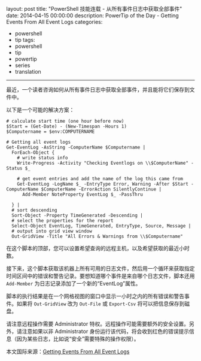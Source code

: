 ﻿layout: post
title: "PowerShell 技能连载 - 从所有事件日志中获取全部事件"
date: 2014-04-15 00:00:00
description: PowerTip of the Day - Getting Events From All Event Logs
categories:
- powershell
- tip
tags:
- powershell
- tip
- powertip
- series
- translation
---
最近，一个读者咨询如何从所有事件日志中获取全部事件，并且能将它们保存到文件中。

以下是一个可能的解决方案：

    # calculate start time (one hour before now)
    $Start = (Get-Date) - (New-Timespan -Hours 1)
    $Computername = $env:COMPUTERNAME 
     
    # Getting all event logs
    Get-EventLog -AsString -ComputerName $Computername |
      ForEach-Object {
        # write status info
        Write-Progress -Activity "Checking Eventlogs on \\$ComputerName" -Status $_
    
        # get event entries and add the name of the log this came from
        Get-EventLog -LogName $_ -EntryType Error, Warning -After $Start -ComputerName $ComputerName -ErrorAction SilentlyContinue |
          Add-Member NoteProperty EventLog $_ -PassThru 
           
      } |
      # sort descending
      Sort-Object -Property TimeGenerated -Descending |
      # select the properties for the report
      Select-Object EventLog, TimeGenerated, EntryType, Source, Message | 
      # output into grid view window
      Out-GridView -Title "All Errors & Warnings from \\$Computername" 
    
在这个脚本的顶部，您可以设置希望查询的远程主机，以及希望获取的最近小时数。

接下来，这个脚本获取该机器上所有可用的日志文件，然后用一个循环来获取指定时间区间中的错误和警告记录。要想知道哪个事件是来自哪个日志文件，脚本还用 `Add-Member` 为日志记录添加了一个新的“EventLog”属性。

脚本的执行结果是在一个网格视图的窗口中显示一小时之内的所有错误和警告事件。如果将 `Out-GridView` 改为 `Out-File` 或 `Export-Csv` 将可以把信息保存到磁盘。

请注意远程操作需要 Administrator 特权。远程操作可能需要额外的安全设置。另外，请注意如果以非 Administrator 身份运行该代码，将会收到红色的错误提示信息（因为某些日志，比如说“安全”需要特殊的操作权限）。

<!--more-->
本文国际来源：[Getting Events From All Event Logs](http://powershell.com/cs/blogs/tips/archive/2014/04/15/getting-events-from-all-event-logs.aspx)
